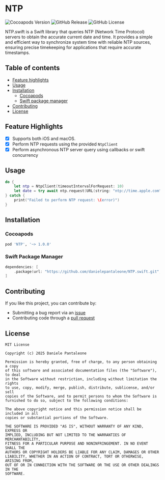 # NTP

![Cocoapods Version](https://img.shields.io/cocoapods/v/NTP)
![GitHub Release](https://img.shields.io/github/v/release/danielepantaleone/NTP.swift)
![GitHub License](https://img.shields.io/github/license/danielepantaleone/NTP.swift)

NTP.swift is a Swift library that queries NTP (Network Time Protocol) servers to obtain the accurate current date and time. 
It provides a simple and efficient way to synchronize system time with reliable NTP sources, ensuring precise timekeeping for applications 
that require accurate timestamps.

## Table of contents

* [Feature highlights](#feature-highlights)
* [Usage](#usage)
* [Installation](#installation)
    * [Cocoapods](#cocoapods)
    * [Swift package manager](#swift-package-manager)
* [Contributing](#contributing)
* [License](#license)

## Feature Highlights

- [x] Supports both iOS and macOS.
- [x] Perform NTP requests using the provided `NtpClient`
- [x] Perform asynchronous NTP server query using callbacks or swift concurrency 

## Usage

```swift
do {
    let ntp = NtpClient(timeoutIntervalForRequest: 10)
    let date = try await ntp.request(URL(string: "ntp://time.apple.com")!)
} catch {
    print("Failed to perform NTP request: \(error)")
}
```

## Installation

### Cocoapods

```ruby
pod 'NTP', '~> 1.0.0'
```

### Swift Package Manager

```swift
dependencies: [
    .package(url: "https://github.com/danielepantaleone/NTP.swift.git", .upToNextMajor(from: "1.0.0"))
]
```

## Contributing

If you like this project, you can contribute by:

- Submitting a bug report via an [issue](https://github.com/danielepantaleone/NTP.swift/issues)
- Contributing code through a [pull request](https://github.com/danielepantaleone/NTP.swift/pulls)

## License

```
MIT License

Copyright (c) 2025 Daniele Pantaleone

Permission is hereby granted, free of charge, to any person obtaining a copy
of this software and associated documentation files (the "Software"), to deal
in the Software without restriction, including without limitation the rights
to use, copy, modify, merge, publish, distribute, sublicense, and/or sell
copies of the Software, and to permit persons to whom the Software is
furnished to do so, subject to the following conditions:

The above copyright notice and this permission notice shall be included in all
copies or substantial portions of the Software.

THE SOFTWARE IS PROVIDED "AS IS", WITHOUT WARRANTY OF ANY KIND, EXPRESS OR
IMPLIED, INCLUDING BUT NOT LIMITED TO THE WARRANTIES OF MERCHANTABILITY,
FITNESS FOR A PARTICULAR PURPOSE AND NONINFRINGEMENT. IN NO EVENT SHALL THE
AUTHORS OR COPYRIGHT HOLDERS BE LIABLE FOR ANY CLAIM, DAMAGES OR OTHER
LIABILITY, WHETHER IN AN ACTION OF CONTRACT, TORT OR OTHERWISE, ARISING FROM,
OUT OF OR IN CONNECTION WITH THE SOFTWARE OR THE USE OR OTHER DEALINGS IN THE
SOFTWARE.
```
